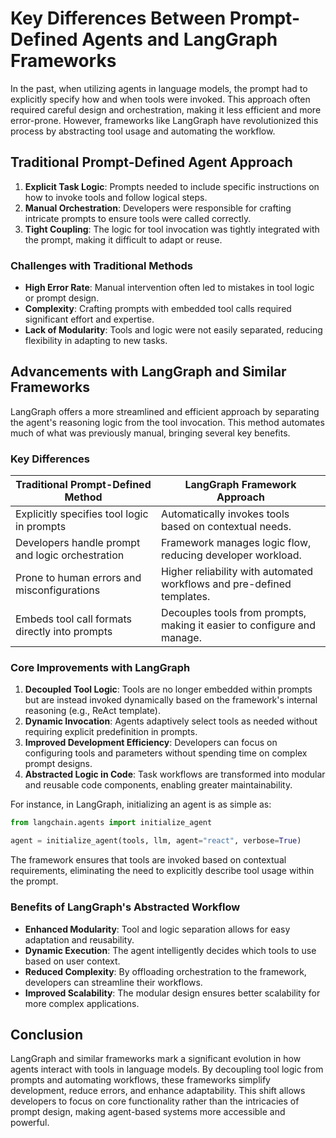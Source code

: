 
# Key Differences Between Prompt-Defined Agents and LangGraph Frameworks

In the past, when utilizing agents in language models, the prompt had to explicitly specify how and when tools were invoked. This approach often required careful design and orchestration, making it less efficient and more error-prone. However, frameworks like LangGraph have revolutionized this process by abstracting tool usage and automating the workflow.

## Traditional Prompt-Defined Agent Approach

1. **Explicit Task Logic**: Prompts needed to include specific instructions on how to invoke tools and follow logical steps.
2. **Manual Orchestration**: Developers were responsible for crafting intricate prompts to ensure tools were called correctly.
3. **Tight Coupling**: The logic for tool invocation was tightly integrated with the prompt, making it difficult to adapt or reuse.

### Challenges with Traditional Methods
- **High Error Rate**: Manual intervention often led to mistakes in tool logic or prompt design.
- **Complexity**: Crafting prompts with embedded tool calls required significant effort and expertise.
- **Lack of Modularity**: Tools and logic were not easily separated, reducing flexibility in adapting to new tasks.

## Advancements with LangGraph and Similar Frameworks

LangGraph offers a more streamlined and efficient approach by separating the agent's reasoning logic from the tool invocation. This method automates much of what was previously manual, bringing several key benefits.

### Key Differences

| **Traditional Prompt-Defined Method**     | **LangGraph Framework Approach**                                      |
|------------------------------------------|------------------------------------------------------------------------|
| Explicitly specifies tool logic in prompts | Automatically invokes tools based on contextual needs.                |
| Developers handle prompt and logic orchestration | Framework manages logic flow, reducing developer workload.           |
| Prone to human errors and misconfigurations | Higher reliability with automated workflows and pre-defined templates.|
| Embeds tool call formats directly into prompts | Decouples tools from prompts, making it easier to configure and manage.|

### Core Improvements with LangGraph
1. **Decoupled Tool Logic**: Tools are no longer embedded within prompts but are instead invoked dynamically based on the framework's internal reasoning (e.g., ReAct template).
2. **Dynamic Invocation**: Agents adaptively select tools as needed without requiring explicit predefinition in prompts.
3. **Improved Development Efficiency**: Developers can focus on configuring tools and parameters without spending time on complex prompt designs.
4. **Abstracted Logic in Code**: Task workflows are transformed into modular and reusable code components, enabling greater maintainability.

For instance, in LangGraph, initializing an agent is as simple as:
```python
from langchain.agents import initialize_agent

agent = initialize_agent(tools, llm, agent="react", verbose=True)
```
The framework ensures that tools are invoked based on contextual requirements, eliminating the need to explicitly describe tool usage within the prompt.

### Benefits of LangGraph's Abstracted Workflow
- **Enhanced Modularity**: Tool and logic separation allows for easy adaptation and reusability.
- **Dynamic Execution**: The agent intelligently decides which tools to use based on user context.
- **Reduced Complexity**: By offloading orchestration to the framework, developers can streamline their workflows.
- **Improved Scalability**: The modular design ensures better scalability for more complex applications.

## Conclusion

LangGraph and similar frameworks mark a significant evolution in how agents interact with tools in language models. By decoupling tool logic from prompts and automating workflows, these frameworks simplify development, reduce errors, and enhance adaptability. This shift allows developers to focus on core functionality rather than the intricacies of prompt design, making agent-based systems more accessible and powerful.
